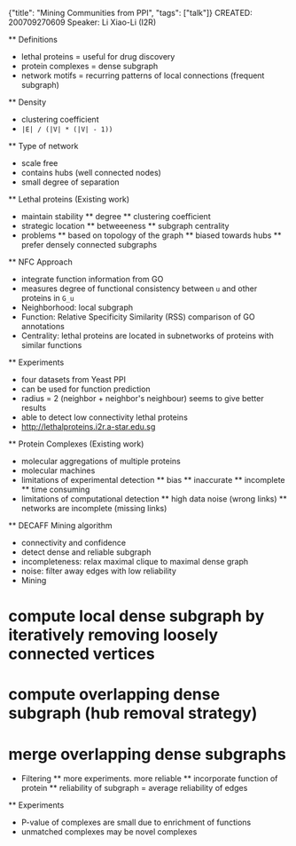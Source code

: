 {"title": "Mining Communities from PPI", "tags": ["talk"]}
CREATED: 200709270609
Speaker: Li Xiao-Li (I2R)

** Definitions
 * lethal proteins = useful for drug discovery
 * protein complexes = dense subgraph
 * network motifs = recurring patterns of local connections (frequent subgraph)

** Density
 * clustering coefficient
 * `|E| / (|V| * (|V| - 1))`

** Type of network
 * scale free
 * contains hubs (well connected nodes)
 * small degree of separation

** Lethal proteins (Existing work)
 * maintain stability
 ** degree
 ** clustering coefficient
 * strategic location
 ** betweeeness
 ** subgraph centrality
 * problems
 ** based on topology of the graph
 ** biased towards hubs
 ** prefer densely connected subgraphs

** NFC Approach
 * integrate function information from GO
 * measures degree of functional consistency between `u` and other proteins in `G_u`
 * Neighborhood: local subgraph
 * Function: Relative Specificity Similarity (RSS) comparison of GO annotations
 * Centrality: lethal proteins are located in subnetworks of proteins with similar functions

** Experiments
 * four datasets from Yeast PPI
 * can be used for function prediction
 * radius = 2 (neighbor + neighbor's neighbour) seems to give better results
 * able to detect low connectivity lethal proteins
 * http://lethalproteins.i2r.a-star.edu.sg

** Protein Complexes (Existing work)
 * molecular aggregations of multiple proteins
 * molecular machines
 * limitations of experimental detection
 ** bias
 ** inaccurate
 ** incomplete
 ** time consuming
 * limitations of computational detection
 ** high data noise (wrong links)
 ** networks are incomplete (missing links)

** DECAFF Mining algorithm
 * connectivity and confidence
 * detect dense and reliable subgraph
 * incompleteness: relax maximal clique to maximal dense graph
 * noise: filter away edges with low reliability
 * Mining
# compute local dense subgraph by iteratively removing loosely connected vertices
# compute overlapping dense subgraph (hub removal strategy)
# merge overlapping dense subgraphs
 * Filtering
 ** more experiments. more reliable
 ** incorporate function of protein
 ** reliability of subgraph = average reliability of edges

** Experiments
 * P-value of complexes are small due to enrichment of functions
 * unmatched complexes may be novel complexes
